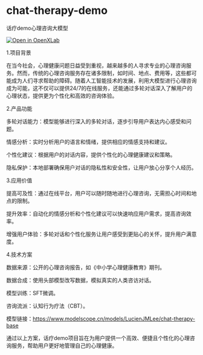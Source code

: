 # chat-therapy-demo
话疗demo心理咨询大模型

[![Open in OpenXLab](https://cdn-static.openxlab.org.cn/header/openxlab_models.svg)](https://openxlab.org.cn/models/detail/LucienJMLee/chat-therapy)

1.项目背景

在当今社会，心理健康问题日益受到重视，越来越多的人寻求专业的心理咨询服务。然而，传统的心理咨询服务存在诸多限制，如时间、地点、费用等，这些都可能成为人们寻求帮助的障碍。随着人工智能技术的发展，利用大模型进行心理咨询成为可能，这不仅可以提供24/7的在线服务，还能通过多轮对话深入了解用户的心理状态，提供更为个性化和高效的咨询体验。

2.产品功能

多轮对话能力：模型能够进行深入的多轮对话，逐步引导用户表达内心感受和问题。

情感分析：实时分析用户的语言和情绪，提供相应的情感支持和建议。

个性化建议：根据用户的对话内容，提供个性化的心理健康建议和策略。

隐私保护：本地部署确保用户对话的隐私性和安全性，让用户放心分享个人经历。


3.应用价值

提高可及性：通过在线平台，用户可以随时随地进行心理咨询，无需担心时间和地点的限制。

提升效率：自动化的情感分析和个性化建议可以快速响应用户需求，提高咨询效率。

增强用户体验：多轮对话和个性化服务让用户感受到更贴心的关怀，提升用户满意度。


4.技术方案

数据来源：公开的心理咨询报告，如《中小学心理健康教育》期刊。

数据合成：使用头部模型改写数据，模拟真实的人类咨访对话。

模型训练：SFT微调。

咨询流派：认知行为疗法（CBT）。

模型链接：https://www.modelscope.cn/models/LucienJMLee/chat-therapy-base

通过以上方案，话疗demo项目旨在为用户提供一个高效、便捷且个性化的心理咨询服务，帮助用户更好地管理自己的心理健康。
